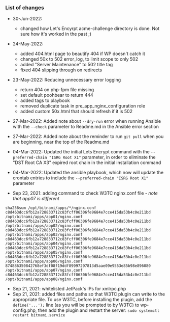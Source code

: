 ### List of changes
* 30-Jun-2022:
    * changed how Let's Encyrpt acme-challenge directory is done.  Not sure how it's worked in the past ;)
* 24-May-2022:
    * added 404.html page to beautify 404 if WP doesn't catch it
    * changed 50x to 502 error_log, to limit scope to only 502
    * added "Server Maintenance" to 502 title tag
    * fixed 404 slipping through on redirects
* 23-May-2022: Reducing unnecessary error logging
    * return 404 on php-fpm file missing
    * set default poohbear to return 444
    * added tags to playbook
    * removed duplicate task in pre_app_nginx_configuration role
    * added custom 50x.html that should refresh if it is 502

* 27-Mar-2022: Added note about `--dry-run` error when running Ansible with the `--check` parameter to Readme.md in the Ansible error section
* 27-Mar-2022: Added note about the reminder to run `git pull` when you are beginning,  near the top of the Readme.md
* 04-Mar-2022: Updated the initial Lets Encrypt command with the  `--preferred-chain "ISRG Root X1"` parameter, in order to eliminate the "DST Root CA X3" expired root chain in the initial installation command
* 04-Mar-2022: Updated the ansible playbook, which now will update the crontab entries to include the  `--preferred-chain "ISRG Root X1"` parameter 
* Sep 23, 2021: adding command to check W3TC nginx.conf file - *note that app07 is different*
```
sha256sum /opt/bitnami/apps/*/nginx.conf
c8d463dcc6fb12a728833712c83fcff06306fe9684e7cce415da53b4c0e211bd  /opt/bitnami/apps/app01/nginx.conf
c8d463dcc6fb12a728833712c83fcff06306fe9684e7cce415da53b4c0e211bd  /opt/bitnami/apps/app02/nginx.conf
c8d463dcc6fb12a728833712c83fcff06306fe9684e7cce415da53b4c0e211bd  /opt/bitnami/apps/app03/nginx.conf
c8d463dcc6fb12a728833712c83fcff06306fe9684e7cce415da53b4c0e211bd  /opt/bitnami/apps/app04/nginx.conf
c8d463dcc6fb12a728833712c83fcff06306fe9684e7cce415da53b4c0e211bd  /opt/bitnami/apps/app05/nginx.conf
c8d463dcc6fb12a728833712c83fcff06306fe9684e7cce415da53b4c0e211bd  /opt/bitnami/apps/app06/nginx.conf
874886350842768ef3df08f19ddf89997297813d5aae09e9553e85b98e896080  /opt/bitnami/apps/app07/nginx.conf
c8d463dcc6fb12a728833712c83fcff06306fe9684e7cce415da53b4c0e211bd  /opt/bitnami/apps/app08/nginx.conf

```
* Sep 21, 2021: whitelisted JetPack's IPs for xmlrpc.php
* Sep 21, 2021: added files and paths so that W3TC plugin can write to the appropriate file.
To use W3TC, before installing the plugin, add the `define('...');` line
(as you will be prompted to by W3TC) to wp-config.php, then add the plugin and
restart the server: `sudo systemctl restart bitnami.service`
